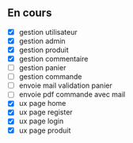 ## En cours
- [x] gestion utilisateur
- [x] gestion admin
- [x] gestion produit
- [x] gestion commentaire
- [ ] gestion panier
- [ ] gestion commande
- [ ] envoie mail validation panier
- [ ] envoie pdf commande avec mail
- [x] ux page home
- [x] ux page register
- [x] ux page login
- [x] ux page produit
